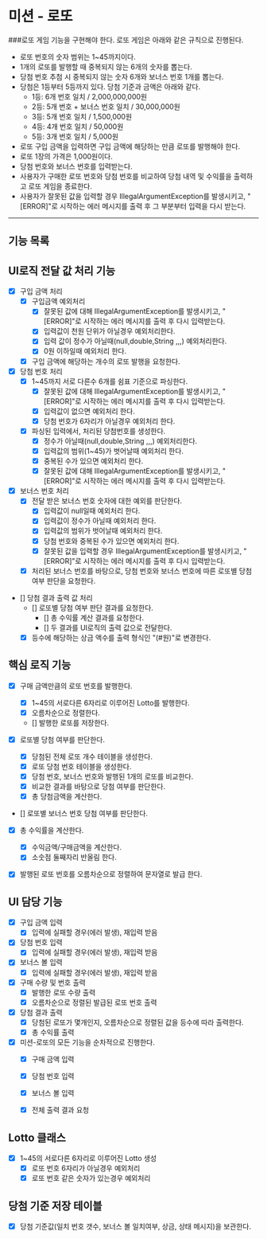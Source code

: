 미션 - 로또
==========

###로또 게임 기능을 구현해야 한다. 로또 게임은 아래와 같은 규칙으로 진행된다.

* 로또 번호의 숫자 범위는 1~45까지이다.
* 1개의 로또를 발행할 때 중복되지 않는 6개의 숫자를 뽑는다.
* 당첨 번호 추첨 시 중복되지 않는 숫자 6개와 보너스 번호 1개를 뽑는다.
* 당첨은 1등부터 5등까지 있다. 당첨 기준과 금액은 아래와 같다.
    - 1등: 6개 번호 일치 / 2,000,000,000원
    - 2등: 5개 번호 + 보너스 번호 일치 / 30,000,000원
    - 3등: 5개 번호 일치 / 1,500,000원
    - 4등: 4개 번호 일치 / 50,000원
    - 5등: 3개 번호 일치 / 5,000원
* 로또 구입 금액을 입력하면 구입 금액에 해당하는 만큼 로또를 발행해야 한다.
* 로또 1장의 가격은 1,000원이다.
* 당첨 번호와 보너스 번호를 입력받는다.
* 사용자가 구매한 로또 번호와 당첨 번호를 비교하여 당첨 내역 및 수익률을 출력하고 로또 게임을 종료한다.
* 사용자가 잘못된 값을 입력할 경우 IllegalArgumentException를 발생시키고, "[ERROR]"로 시작하는 에러 메시지를 출력 후 그 부분부터 입력을 다시 받는다.
    
***

기능 목록
---------

## UI로직 전달 값 처리 기능

* [x] 구입 금액 처리
  * [x] 구입금액 예외처리
    - [x] 잘못된 값에 대해 IllegalArgumentException를 발생시키고, "[ERROR]"로 시작하는 에러 메시지를 출력 후 다시 입력받는다.
    - [x] 입력값이 천원 단위가 아닐경우 예외처리한다.   
    - [x] 입력 값이 정수가 아닐때(null,double,String ,,,) 예외처리한다.   
    - [x] 0원 이하일때 예외처리 한다.
  * [x] 구입 금액에 해당하는 개수의 로또 발행을 요청한다.
  
* [x]  당첨 번호 처리
    - [x] 1~45까지 서로 다른수 6개를 쉼표 기준으로 파싱한다.
        - [x] 잘못된 값에 대해 IllegalArgumentException를 발생시키고, "[ERROR]"로 시작하는 에러 메시지를 출력 후 다시 입력받는다.
        - [x] 입력값이 없으면 예외처리 한다.
        - [x] 당첨 번호가 6자리가 아닐경우 예외처리 한다.
    - [x] 파싱된 입력에서, 처리된 당첨번호를 생성한다.
        - [x] 정수가 아닐때(null,double,String ,,,) 예외처리한다.
        - [x] 입력값의 범위(1~45)가 벗어날때 예외처리 한다.
        - [x] 중복된 수가 있으면 예외처리 한다.
        - [x] 잘못된 값에 대해 IllegalArgumentException를 발생시키고, "[ERROR]"로 시작하는 에러 메시지를 출력 후 다시 입력받는다.
    
* [x] 보너스 번호 처리
  - [x] 전달 받은 보너스 번호 숫자에 대한 예외를 판단한다.    
    - [x] 입력값이 null일때 예외처리 한다.   
    - [x] 입력값이 정수가 아닐때 예외처리 한다.   
    - [x] 입력값의 범위가 벗어날때 예외처리 한다.
    - [x] 당첨 번호와 중복된 수가 있으면 예외처리 한다.
    - [x] 잘못된 값을 입력할 경우 IllegalArgumentException를 발생시키고, "[ERROR]"로 시작하는 에러 메시지를 출력 후 다시 입력받는다.
  - [x] 처리된 보너스 번호를 바탕으로, 당첨 번호와 보너스 번호에 따른 로또별 당첨 여부 판단을 요청한다.

* [] 당첨 결과 출력 값 처리 
  - [] 로또별 당첨 여부 판단 결과를 요청한다.
    - [] 총 수익률 계산 결과를 요청한다.
    - [] 두 결과를 UI로직의 출력 값으로 전달한다. 
  - [x] 등수에 해당하는 상금 액수를 출력 형식인 "(#원)"로 변경한다.

## 핵심 로직 기능

* [x] 구매 금액만큼의 로또 번호를 발행한다.
    - [x] 1~45의 서로다른 6자리로 이루어진 Lotto를 발행한다.
    - [x] 오름차순으로 정렬한다.
    - [] 발행한 로또를 저장한다.

* [x] 로또별 당첨 여부를 판단한다.
    - [x] 당첨된 전체 로또 개수 테이블을 생성한다.
    - [x] 로또 당첨 번호 테이블을 생성한다.
    - [x] 당첨 번호, 보너스 번호와 발행된 1개의 로또를 비교한다.
    - [x] 비교한 결과를 바탕으로 당첨 여부를 판단한다.
    - [x] 총 당첨금액을 계산한다.

* [] 로또별 보너스 번호 당첨 여부를 판단한다.

* [x] 총 수익률을 계산한다. 
    - [x] 수익금액/구매금액을 계산한다.
    - [x] 소숫점 둘째자리 반올림 한다.

* [x] 발행된 로또 번호를 오름차순으로 정렬하여 문자열로 발급 한다.


## UI 담당 기능

* [x] 구입 금액 입력
  - [x] 입력에 실패할 경우(에러 발생), 재입력 받음

* [x] 당첨 번호 입력
    - [x] 입력에 실패할 경우(에러 발생), 재입력 받음

* [x] 보너스 볼 입력
    - [x] 입력에 실패할 경우(에러 발생), 재입력 받음

* [x] 구매 수량 및 번호 출력 
  - [x] 발행한 로또 수량 출력 
  - [x] 오름차순으로 정렬된 발급된 로또 번호 출력

* [x] 당첨 결과 출력 
  - [x] 당첨된 로또가 몇개인지, 오름차순으로 정렬된 값을 등수에 따라 출력한다.
  - [x] 총 수익률 출력  

* [x] 미션-로또의 모든 기능을 순차적으로 진행한다.
  - [x] 구매 금액 입력
  - [x] 당첨 번호 입력
  - [x] 보너스 볼 입력
  - [x] 전체 출력 결과 요청


## Lotto 클래스

* [x] 1~45의 서로다른 6자리로 이루어진 Lotto 생성
    -[x] 로또 번호 6자리가 아닐경우 예외처리
    -[x] 로또 번호 같은 숫자가 있는경우 예외처리

## 당첨 기준 저장 테이블 

* [x] 당첨 기준값(일치 번호 갯수, 보너스 볼 일치여부, 상금, 상태 메시지)을 보관한다.

